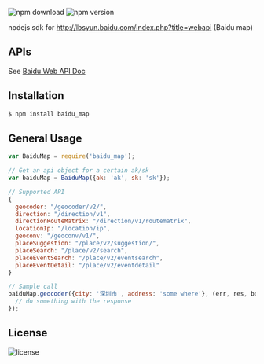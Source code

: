 ![npm download](https://img.shields.io/npm/dt/baidu_map.svg)
![npm version](https://img.shields.io/npm/v/baidu_map.svg)

nodejs sdk for http://lbsyun.baidu.com/index.php?title=webapi (Baidu map)

## APIs

See [Baidu Web API Doc](http://lbsyun.baidu.com/index.php?title=webapi)

## Installation

```sh
$ npm install baidu_map
```

## General Usage
```js
var BaiduMap = require('baidu_map');

// Get an api object for a certain ak/sk
var baiduMap = BaiduMap({ak: 'ak', sk: 'sk'});

// Supported API
{
  geocoder: "/geocoder/v2/",
  direction: "/direction/v1",
  directionRouteMatrix: "/direction/v1/routematrix",
  locationIp: "/location/ip",
  geoconv: "/geoconv/v1/",
  placeSuggestion: "/place/v2/suggestion/",
  placeSearch: "/place/v2/search",
  placeEventSearch: "/place/v2/eventsearch",
  placeEventDetail: "/place/v2/eventdetail"
}

// Sample call
baiduMap.geocoder({city: '深圳市', address: 'some where'}, (err, res, body) => {
  // do something with the response
});
```

## License

![license](https://img.shields.io/npm/l/deo-youzan.svg)